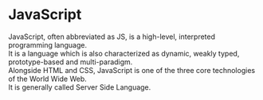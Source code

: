 # JavaScript
JavaScript, often abbreviated as JS, is a high-level, interpreted programming language.<br />
It is a language which is also characterized as dynamic, weakly typed, prototype-based and multi-paradigm. <br />
Alongside HTML and CSS, JavaScript is one of the three core technologies of the World Wide Web. <br />
It is generally called Server Side Language.


